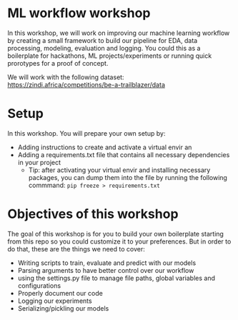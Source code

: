 # ML workflow workshop
In this workshop, we will work on improving our machine learning workflow by creating a small framework to build our pipeline for EDA, data processing, modeling, evaluation and logging. You could this as a boilerplate for hackathons, ML projects/experiments or running quick prorotypes for a proof of concept.

We will work with the following dataset: https://zindi.africa/competitions/be-a-trailblazer/data

# Setup
In this workshop. You will prepare your own setup by:
- Adding instructions to create and activate a virtual envir an
- Adding a requirements.txt file that contains all necessary dependencies in your project
  - Tip: after activating your virtual envir and installing necessary packages, you can dump them into the file by running the following commmand:
    ``pip freeze > requirements.txt``

# Objectives of this workshop
The goal of this workshop is for you to build your own boilerplate starting from this repo so you could customize it to your preferences. But in order to do that, these are the things we need to cover:
- Writing scripts to train, evaluate and predict with our models
- Parsing arguments to have better control over our workflow
- using the settings.py file to manage file paths, global variables and configurations
- Properly document our code
- Logging our experiments
- Serializing/pickling our models
